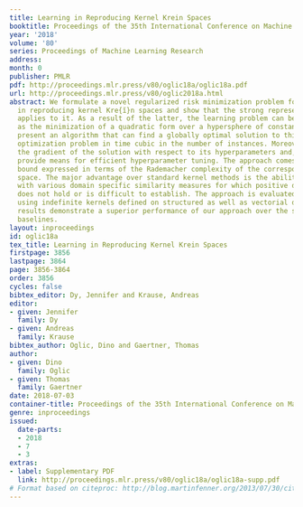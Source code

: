 ```yaml
---
title: Learning in Reproducing Kernel Krein Spaces
booktitle: Proceedings of the 35th International Conference on Machine Learning
year: '2018'
volume: '80'
series: Proceedings of Machine Learning Research
address: 
month: 0
publisher: PMLR
pdf: http://proceedings.mlr.press/v80/oglic18a/oglic18a.pdf
url: http://proceedings.mlr.press/v80/oglic2018a.html
abstract: We formulate a novel regularized risk minimization problem for learning
  in reproducing kernel Kre{ı̆}n spaces and show that the strong representer theorem
  applies to it. As a result of the latter, the learning problem can be expressed
  as the minimization of a quadratic form over a hypersphere of constant radius. We
  present an algorithm that can find a globally optimal solution to this non-convex
  optimization problem in time cubic in the number of instances. Moreover, we derive
  the gradient of the solution with respect to its hyperparameters and, in this way,
  provide means for efficient hyperparameter tuning. The approach comes with a generalization
  bound expressed in terms of the Rademacher complexity of the corresponding hypothesis
  space. The major advantage over standard kernel methods is the ability to learn
  with various domain specific similarity measures for which positive definiteness
  does not hold or is difficult to establish. The approach is evaluated empirically
  using indefinite kernels defined on structured as well as vectorial data. The empirical
  results demonstrate a superior performance of our approach over the state-of-the-art
  baselines.
layout: inproceedings
id: oglic18a
tex_title: Learning in Reproducing Kernel Krein Spaces
firstpage: 3856
lastpage: 3864
page: 3856-3864
order: 3856
cycles: false
bibtex_editor: Dy, Jennifer and Krause, Andreas
editor:
- given: Jennifer
  family: Dy
- given: Andreas
  family: Krause
bibtex_author: Oglic, Dino and Gaertner, Thomas
author:
- given: Dino
  family: Oglic
- given: Thomas
  family: Gaertner
date: 2018-07-03
container-title: Proceedings of the 35th International Conference on Machine Learning
genre: inproceedings
issued:
  date-parts:
  - 2018
  - 7
  - 3
extras:
- label: Supplementary PDF
  link: http://proceedings.mlr.press/v80/oglic18a/oglic18a-supp.pdf
# Format based on citeproc: http://blog.martinfenner.org/2013/07/30/citeproc-yaml-for-bibliographies/
---
```

